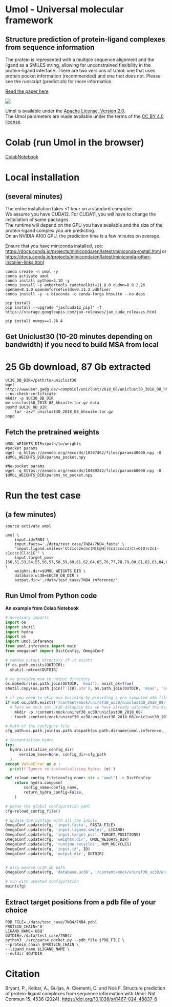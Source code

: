 # Umol - **U**niversal **mol**ecular framework

## Structure prediction of protein-ligand complexes from sequence information

The protein is represented with a multiple sequence alignment and the ligand as a SMILES string, allowing for unconstrained flexibility in the protein-ligand interface. There are two versions of Umol: one that uses protein pocket information (recommended) and one that does not. Please see the runscript (predict.sh) for more information.

[Read the paper here](https://www.nature.com/articles/s41467-024-48837-6)

<img src="./Network.svg"/>

Umol is available under the [Apache License, Version 2.0](http://www.apache.org/licenses/LICENSE-2.0). \
The Umol parameters are made available under the terms of the [CC BY 4.0 license](https://creativecommons.org/licenses/by/4.0/legalcode).

# Colab (run Umol in the browser)

[ColabNotebook](https://colab.research.google.com/github/YaoYinYing/Umol/blob/main/Umol.ipynb)

# Local installation

## (several minutes)

The entire installation takes <1 hour on a standard computer. \
We assume you have CUDA12. For CUDA11, you will have to change the installation of some packages. \
The runtime will depend on the GPU you have available and the size of the protein-ligand complex you are predicting. \
On an NVIDIA A100 GPU, the prediction time is a few minutes on average.

Ensure that you have miniconda installed, see: <https://docs.conda.io/projects/miniconda/en/latest/miniconda-install.html> or <https://docs.conda.io/projects/miniconda/en/latest/miniconda-other-installer-links.html>

```shell
conda create -n umol -y
conda activate umol
conda install python=3.10 -y
conda install -y ambertools cudatoolkit=11.8.0 cudnn=8.9.2.26 openmm=8.1.0 openmmforcefields=0.11.2 pdbfixer
conda install -y -c bioconda -c conda-forge hhsuite --no-deps

pip install . 
pip install --upgrade "jax[cuda12_pip]" -f https://storage.googleapis.com/jax-releases/jax_cuda_releases.html

pip install numpy==1.26.4
```

## Get Uniclust30 (10-20 minutes depending on bandwidth) if you need to build MSA from local

# 25 Gb download, 87 Gb extracted

```shell
UC30_DB_DIR=/path/to/uniclust30
wget http://wwwuser.gwdg.de/~compbiol/uniclust/2018_08/uniclust30_2018_08_hhsuite.tar.gz --no-check-certificate
mkdir -p $UC30_DB_DIR
mv uniclust30_2018_08_hhsuite.tar.gz data
pushd $UC30_DB_DIR
    tar -zxvf uniclust30_2018_08_hhsuite.tar.gz
popd
```

## Fetch the pretrained weights

```shell
UMOL_WEIGHTS_DIR=/path/to/weights
#pocket params
wget -q https://zenodo.org/records/10397462/files/params40000.npy -O $UMOL_WEIGHTS_DIR/params_pocket.npy

#No-pocket params
wget -q https://zenodo.org/records/10489242/files/params60000.npy -O $UMOL_WEIGHTS_DIR/params_no_pocket.npy
```

# Run the test case

## (a few minutes)

```shell
source activate umol

umol \
    input.id=7NB4 \
    input.fasta='./data/test_case/7NB4/7NB4.fasta' \
    "input.ligand.smiles='CCc1sc2ncnc(N[C@H](Cc3ccccc3)C(=O)O)c2c1-c1cccc(Cl)c1C'" \
    input.target_pos=[50,51,53,54,55,56,57,58,59,60,61,62,64,65,76,77,78,79,80,81,82,83,84,85,86,87,88,89,90,92,93,94,95,96,97,98,99,100,101,103,104,124,127,128] \
    weights.dir=$UMOL_WEIGHTS_DIR \
    database.uc30=$UC30_DB_DIR \
    output.dir='./data/test_case/7NB4_inference/'
```

## Run Umol from Python code

**An example from Colab Notebook**

```python
# necessary imports
import os
import shutil
import hydra
import os
import umol.inference
from umol.inference import main
from omegaconf import DictConfig, OmegaConf

# remove outout directory if it exists
if os.path.exists(OUTDIR):
  shutil.rmtree(OUTDIR)

# mv provided msa to output directory
os.makedirs(os.path.join(OUTDIR, 'msas'), exist_ok=True)
shutil.copy(os.path.join(f'{ID}.a3m'), os.path.join(OUTDIR, 'msas', 'output.a3m'))

# if you need to skip msa building by providing a pre-computed a3m file, please mockout the uc30 database path if it does not exist
if not os.path.exists('/content/mock/uniref30_uc30/uniclust30_2018_08/'):
  # here we mock out ur30 database bcs we have already uploaded the msa file.
  ! mkdir -p /content/mock/uniref30_uc30/uniclust30_2018_08/
  ! touch /content/mock/uniref30_uc30/uniclust30_2018_08/uniclust30_2018_08_mock.file

# Path of the configure file
cfg_path=os.path.join(os.path.abspath(os.path.dirname(umol.inference.__file__)), 'config')

# Instantialize Hydra 
try:
  hydra.initialize_config_dir(
      version_base=None, config_dir=cfg_path
  )
except ValueError as e :
  print(f'Ignore re-instantializing Hydra: {e}')

def reload_config_file(config_name: str = 'umol') -> DictConfig:
    return hydra.compose(
        config_name=config_name,
        return_hydra_config=False,
    )

# parse the global configuration yaml
cfg=reload_config_file()

# update the configs with all the inputs
OmegaConf.update(cfg, 'input.fasta', FASTA_FILE)
OmegaConf.update(cfg, 'input.ligand.smiles', LIGAND)
OmegaConf.update(cfg, 'input.target_pos', TARGET_POSITIONS)
OmegaConf.update(cfg, 'weights.dir', UMOL_WEIGHTS_DIR)
OmegaConf.update(cfg, 'runtime.recycles', NUM_RECYCLES)
OmegaConf.update(cfg, 'input.id', ID)
OmegaConf.update(cfg, 'output.dir', OUTDIR)


# also mocked uc30 db path
OmegaConf.update(cfg, 'database.uc30', '/content/mock/uniref30_uc30/uniclust30_2018_08/uniclust30_2018_08')

# run with updated configuration
main(cfg)
```

## Extract target positions from a pdb file of your choice

```shell
PDB_FILE=./data/test_case/7NB4/7NB4.pdb1
PROTEIN_CHAIN='A'
LIGAND_NAME='U6Q'
OUTDIR=./data/test_case/7NB4/
python3 ./src/parse_pocket.py --pdb_file $PDB_FILE \
--protein_chain $PROTEIN_CHAIN \
--ligand_name $LIGAND_NAME \
--outdir $OUTDIR
```

# Citation

Bryant, P., Kelkar, A., Guljas, A. Clementi, C. and Noé F.
Structure prediction of protein-ligand complexes from sequence information with Umol. Nat Commun 15, 4536 (2024). <https://doi.org/10.1038/s41467-024-48837-6>
